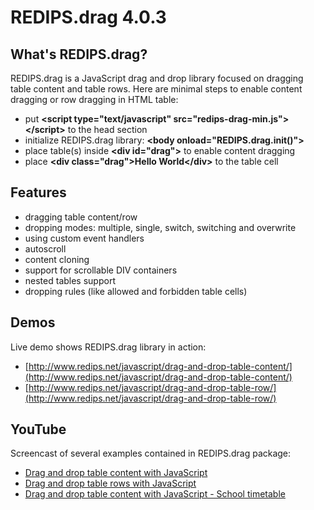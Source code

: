 REDIPS.drag 4.0.3
============

## What's REDIPS.drag?

REDIPS.drag is a JavaScript drag and drop library focused on dragging table content and table rows. Here are minimal steps to enable content dragging or row dragging in HTML table:

* put **&lt;script type="text/javascript" src="redips-drag-min.js">&lt;/script>** to the head section
* initialize REDIPS.drag library: **&lt;body onload="REDIPS.drag.init()">**
* place table(s) inside **&lt;div id="drag">** to enable content dragging
* place **&lt;div class="drag">Hello World&lt;/div>** to the table cell

## Features

* dragging table content/row
* dropping modes: multiple, single, switch, switching and overwrite
* using custom event handlers
* autoscroll
* content cloning
* support for scrollable DIV containers
* nested tables support
* dropping rules (like allowed and forbidden table cells)

## Demos

Live demo shows REDIPS.drag library in action: 

* [http://www.redips.net/javascript/drag-and-drop-table-content/](http://www.redips.net/javascript/drag-and-drop-table-content/)
* [http://www.redips.net/javascript/drag-and-drop-table-row/](http://www.redips.net/javascript/drag-and-drop-table-row/)

## YouTube

Screencast of several examples contained in REDIPS.drag package:

* [Drag and drop table content with JavaScript](http://www.youtube.com/watch?v=8LtMk4DwLzA)
* [Drag and drop table rows with JavaScript](http://www.youtube.com/watch?v=5YuS6S0bFTU)
* [Drag and drop table content with JavaScript - School timetable](http://www.youtube.com/watch?v=ToJk1End4C4)
